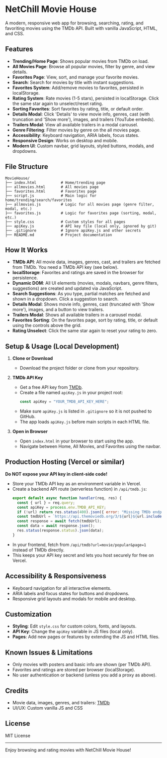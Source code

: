 # NetChill Movie House

A modern, responsive web app for browsing, searching, rating, and favoriting movies using the TMDb API. Built with vanilla JavaScript, HTML, and CSS.

## Features

- **Trending/Home Page**: Shows popular movies from TMDb on load.
- **All Movies Page**: Browse all popular movies, filter by genre, and view details.
- **Favorites Page**: View, sort, and manage your favorite movies.
- **Search**: Search for movies by title with instant suggestions.
- **Favorites System**: Add/remove movies to favorites, persisted in localStorage.
- **Rating System**: Rate movies (1-5 stars), persisted in localStorage. Click the same star again to unselect/reset rating.
- **Sorting Favorites**: Sort favorites by rating, title, or default order.
- **Details Modal**: Click 'Details' to view movie info, genres, cast (with truncation and 'Show more'), images, and trailers (YouTube embeds).
- **Trailers Modal**: View all available trailers in a modal carousel.
- **Genre Filtering**: Filter movies by genre on the all movies page.
- **Accessibility**: Keyboard navigation, ARIA labels, focus states.
- **Responsive Design**: Works on desktop and mobile.
- **Modern UI**: Custom navbar, grid layouts, styled buttons, modals, and dropdowns.

## File Structure

```
MovieHouse/
├── index.html           # Home/trending page
├── allmovies.html       # All movies page
├── favorites.html       # Favorites page
├── script.js            # Main logic for home/trending/search/favorites
├── allmovies.js         # Logic for all movies page (genre filter, modal, etc.)
├── favorites.js         # Logic for favorites page (sorting, modal, etc.)
├── style.css            # Custom styles for all pages
├── apiKey.js            # API key file (local only, ignored by git)
├── .gitignore           # Ignore apiKey.js and other secrets
├── README.md            # Project documentation
```

## How It Works

- **TMDb API**: All movie data, images, genres, cast, and trailers are fetched from TMDb. You need a TMDb API key (see below).
- **localStorage**: Favorites and ratings are saved in the browser for persistence.
- **Dynamic DOM**: All UI elements (movies, modals, navbars, genre filters, suggestions) are created and updated via JavaScript.
- **Search Suggestions**: As you type, partial matches are fetched and shown in a dropdown. Click a suggestion to search.
- **Details Modal**: Shows movie info, genres, cast (truncated with 'Show more'), images, and a button to view trailers.
- **Trailers Modal**: Shows all available trailers in a carousel modal.
- **Favorites Sorting**: On the favorites page, sort by rating, title, or default using the controls above the grid.
- **Rating Unselect**: Click the same star again to reset your rating to zero.

## Setup & Usage (Local Development)

1. **Clone or Download**
   - Download the project folder or clone from your repository.

2. **TMDb API Key**
   - Get a free API key from [TMDb](https://www.themoviedb.org/documentation/api).
   - Create a file named `apiKey.js` in your project root:
     ```js
     const apiKey = "YOUR_TMDB_API_KEY_HERE";
     ```
   - Make sure `apiKey.js` is listed in `.gitignore` so it is not pushed to GitHub.
   - The app loads `apiKey.js` before main scripts in each HTML file.

3. **Open in Browser**
   - Open `index.html` in your browser to start using the app.
   - Navigate between Home, All Movies, and Favorites using the navbar.

## Production Hosting (Vercel or similar)

**Do NOT expose your API key in client-side code!**

- Store your TMDb API key as an environment variable in Vercel.
- Create a backend API route (serverless function) in `/api/tmdb.js`:
  ```js
  export default async function handler(req, res) {
    const { url } = req.query;
    const apiKey = process.env.TMDB_API_KEY;
    if (!url) return res.status(400).json({ error: "Missing TMDb endpoint URL" });
    const tmdbUrl = `https://api.themoviedb.org/3/${url}${url.includes('?') ? '&' : '?'}api_key=${apiKey}`;
    const response = await fetch(tmdbUrl);
    const data = await response.json();
    res.status(response.status).json(data);
  }
  ```
- In your frontend, fetch from `/api/tmdb?url=movie/popular&page=1` instead of TMDb directly.
- This keeps your API key secret and lets you host securely for free on Vercel.

## Accessibility & Responsiveness

- Keyboard navigation for all interactive elements.
- ARIA labels and focus states for buttons and dropdowns.
- Responsive grid layouts and modals for mobile and desktop.

## Customization

- **Styling**: Edit `style.css` for custom colors, fonts, and layouts.
- **API Key**: Change the `apiKey` variable in JS files (local only).
- **Pages**: Add new pages or features by extending the JS and HTML files.

## Known Issues & Limitations

- Only movies with posters and basic info are shown (per TMDb API).
- Favorites and ratings are stored per browser (localStorage).
- No user authentication or backend (unless you add a proxy as above).

## Credits

- Movie data, images, genres, and trailers: [TMDb](https://www.themoviedb.org/)
- UI/UX: Custom vanilla JS and CSS

## License

MIT License 

---

Enjoy browsing and rating movies with NetChill Movie House!
